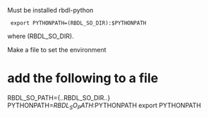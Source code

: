 Must be installed rbdl-python

     export PYTHONPATH=(RBDL_SO_DIR):$PYTHONPATH

where (RBDL_SO_DIR).

Make a file to set the environment

   # add the following to a file
   RBDL_SO_PATH={..RBDL_SO_DIR..}
   PYTHONPATH=$RBDL_SO_PATH:$PYTHONPATH
   export PYTHONPATH 
